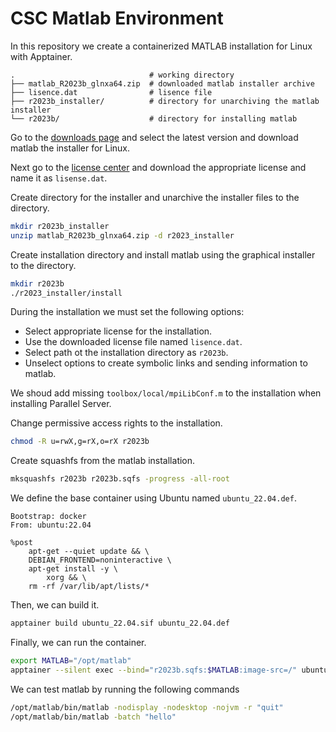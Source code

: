 # CSC Matlab Environment
In this repository we create a containerized MATLAB installation for Linux with Apptainer.

```text
.                              # working directory
├── matlab_R2023b_glnxa64.zip  # downloaded matlab installer archive
├── lisence.dat                # lisence file
├── r2023b_installer/          # directory for unarchiving the matlab installer
└── r2023b/                    # directory for installing matlab
```

Go to the [downloads page](https://mathworks.com/downloads/) and select the latest version and download matlab the installer for Linux.

Next go to the [license center](https://mathworks.com/licensecenter/) and download the appropriate license and name it as `lisense.dat`.

Create directory for the installer and unarchive the installer files to the directory.

```bash
mkdir r2023b_installer
unzip matlab_R2023b_glnxa64.zip -d r2023_installer
```

Create installation directory and install matlab using the graphical installer to the directory.

```bash
mkdir r2023b
./r2023_installer/install
```

During the installation we must set the following options:

* Select appropriate license for the installation.
* Use the downloaded license file named `lisence.dat`.
* Select path ot the installation directory as `r2023b`.
* Unselect options to create symbolic links and sending information to matlab.

We shoud add missing `toolbox/local/mpiLibConf.m` to the installation when installing Parallel Server.

Change permissive access rights to the installation.

```bash
chmod -R u=rwX,g=rX,o=rX r2023b
```

Create squashfs from the matlab installation.

```bash
mksquashfs r2023b r2023b.sqfs -progress -all-root
```

We define the base container using Ubuntu named `ubuntu_22.04.def`.

```sif
Bootstrap: docker
From: ubuntu:22.04

%post
    apt-get --quiet update && \
    DEBIAN_FRONTEND=noninteractive \
    apt-get install -y \
        xorg && \
    rm -rf /var/lib/apt/lists/*
```

Then, we can build it.

```bash
apptainer build ubuntu_22.04.sif ubuntu_22.04.def
```

Finally, we can run the container.

```bash
export MATLAB="/opt/matlab"
apptainer --silent exec --bind="r2023b.sqfs:$MATLAB:image-src=/" ubuntu_22.04.sif bash
```

We can test matlab by running the following commands

```bash
/opt/matlab/bin/matlab -nodisplay -nodesktop -nojvm -r "quit"
/opt/matlab/bin/matlab -batch "hello"
```
